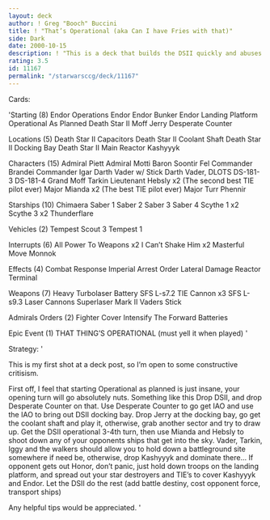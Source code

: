 ```yaml
---
layout: deck
author: ! Greg "Booch" Buccini
title: ! "That’s Operational (aka Can I have Fries with that)"
side: Dark
date: 2000-10-15
description: ! "This is a deck that builds the DSII quickly and abuses the greatest TIE pilots ever to live."
rating: 3.5
id: 11167
permalink: "/starwarsccg/deck/11167"
---
```

Cards: 

'Starting (8)
Endor Operations
Endor
Endor Bunker
Endor Landing Platform
Operational As Planned
Death Star II
Moff Jerry
Desperate Counter

Locations (5)
Death Star II Capacitors
Death Star II Coolant Shaft
Death Star II Docking Bay
Death Star II Main Reactor
Kashyyyk

Characters (15)
Admiral Piett
Admiral Motti
Baron Soontir Fel
Commander Brandei
Commander Igar
Darth Vader w/ Stick
Darth Vader, DLOTS
DS-181-3
DS-181-4
Grand Moff Tarkin
Lieutenant Hebsly x2 (The second best TIE pilot ever)
Major Mianda x2 (The best TIE pilot ever)
Major Turr Phennir

Starships (10)
Chimaera
Saber 1
Saber 2
Saber 3
Saber 4
Scythe 1 x2
Scythe 3 x2
Thunderflare

Vehicles (2)
Tempest Scout 3
Tempest 1

Interrupts (6)
All Power To Weapons x2
I Can’t Shake Him x2
Masterful Move
Monnok

Effects (4)
Combat Response
Imperial Arrest Order
Lateral Damage
Reactor Terminal

Weapons (7)
Heavy Turbolaser Battery
SFS L-s7.2 TIE Cannon x3
SFS L-s9.3 Laser Cannons
Superlaser Mark II
Vaders Stick

Admirals Orders (2)
Fighter Cover
Intensify The Forward Batteries

Epic Event (1)
THAT THING’S OPERATIONAL (must yell it when played) '

Strategy: '

This is my first shot at a deck post, so I’m open to some constructive critisism.

First off, I feel that starting Operational as planned is just insane, your opening turn will go absolutely nuts.  Something like this
Drop DSII, and drop Desperate Counter on that.
Use Desperate Counter to go get IAO and use the IAO to bring out DSII docking bay.
Drop Jerry at the docking bay, go get the coolant shaft and play it, otherwise, grab another sector and try to draw up.
Get the DSII operational 3-4th turn, then use Mianda and Hebsly to shoot down any of your opponents ships that get into the sky.
Vader, Tarkin, Iggy and the walkers should allow you to hold down a battleground site somewhere if need be, otherwise, drop Kashyyyk and dominate there...
If opponent gets out Honor, don’t panic, just hold down troops on the landing platform, and spread out your star destroyers and TIE’s to cover Kashyyyk and Endor.
Let the DSII do the rest (add battle destiny, cost opponent force, transport ships)

Any helpful tips would be appreciated. '
